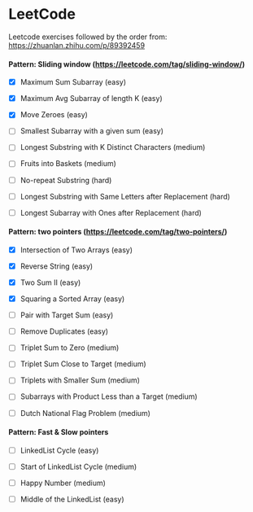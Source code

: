 # LeetCode
Leetcode exercises followed by the order from: https://zhuanlan.zhihu.com/p/89392459

#### Pattern: Sliding window (https://leetcode.com/tag/sliding-window/)

- [x] Maximum Sum Subarray (easy)

- [x] Maximum Avg Subarray of length K (easy)

- [x] Move Zeroes (easy)

- [ ] Smallest Subarray with a given sum (easy)

- [ ] Longest Substring with K Distinct Characters (medium)

- [ ] Fruits into Baskets (medium)

- [ ] No-repeat Substring (hard)

- [ ] Longest Substring with Same Letters after Replacement (hard)

- [ ] Longest Subarray with Ones after Replacement (hard)

#### Pattern: two pointers (https://leetcode.com/tag/two-pointers/)

- [x] Intersection of Two Arrays (easy)

- [x] Reverse String (easy)

- [x] Two Sum II (easy)

- [x] Squaring a Sorted Array (easy)

- [ ] Pair with Target Sum (easy)

- [ ] Remove Duplicates (easy)

- [ ] Triplet Sum to Zero (medium)

- [ ] Triplet Sum Close to Target (medium)

- [ ] Triplets with Smaller Sum (medium)

- [ ] Subarrays with Product Less than a Target (medium)

- [ ] Dutch National Flag Problem (medium)

#### Pattern: Fast & Slow pointers

- [ ] LinkedList Cycle (easy)

- [ ] Start of LinkedList Cycle (medium)

- [ ] Happy Number (medium)

- [ ] Middle of the LinkedList (easy)
